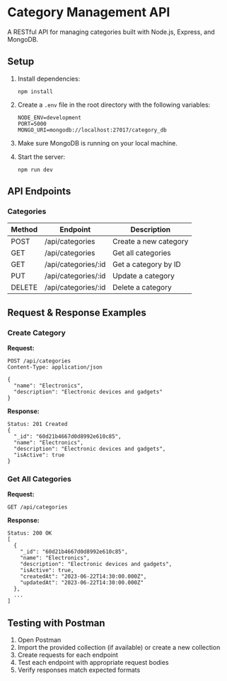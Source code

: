 # Category Management API

A RESTful API for managing categories built with Node.js, Express, and MongoDB.

## Setup

1. Install dependencies:
   ```
   npm install
   ```

2. Create a `.env` file in the root directory with the following variables:
   ```
   NODE_ENV=development
   PORT=5000
   MONGO_URI=mongodb://localhost:27017/category_db
   ```

3. Make sure MongoDB is running on your local machine.

4. Start the server:
   ```
   npm run dev
   ```

## API Endpoints

### Categories

| Method | Endpoint | Description |
|--------|----------|-------------|
| POST | /api/categories | Create a new category |
| GET | /api/categories | Get all categories |
| GET | /api/categories/:id | Get a category by ID |
| PUT | /api/categories/:id | Update a category |
| DELETE | /api/categories/:id | Delete a category |

## Request & Response Examples

### Create Category

**Request:**
```
POST /api/categories
Content-Type: application/json

{
  "name": "Electronics",
  "description": "Electronic devices and gadgets"
}
```

**Response:**
```
Status: 201 Created
{
  "_id": "60d21b4667d0d8992e610c85",
  "name": "Electronics",
  "description": "Electronic devices and gadgets",
  "isActive": true
}
```

### Get All Categories

**Request:**
```
GET /api/categories
```

**Response:**
```
Status: 200 OK
[
  {
    "_id": "60d21b4667d0d8992e610c85",
    "name": "Electronics",
    "description": "Electronic devices and gadgets",
    "isActive": true,
    "createdAt": "2023-06-22T14:30:00.000Z",
    "updatedAt": "2023-06-22T14:30:00.000Z"
  },
  ...
]
```

## Testing with Postman

1. Open Postman
2. Import the provided collection (if available) or create a new collection
3. Create requests for each endpoint
4. Test each endpoint with appropriate request bodies
5. Verify responses match expected formats 